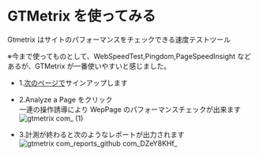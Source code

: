 # GTMetrix を使ってみる

Gtmetrix はサイトのパフォーマンスをチェックできる速度テストツール

※今まで使ってものとして、WebSpeedTest,Pingdom,PageSpeedInsight などあるが、GTMetrix が一番使いやすいと感じました。

- 1.[次のページで](https://gtmetrix.com/)サインアップします
- 2.Analyze a Page をクリック  
  一連の操作誘導により WepPage のパフォーマンスチェックが出来ます
  ![gtmetrix com_ (1)](https://user-images.githubusercontent.com/49807271/195863085-26cebf81-72ec-48cf-b033-28f7a320b609.png)

- 3.計測が終わると次のようなレポートが出力されます  
  ![gtmetrix com_reports_github com_DZeY8KHf_](https://user-images.githubusercontent.com/49807271/195867536-5fe7df8c-98c5-494d-b6fd-a0c0eb8ecac5.png)
